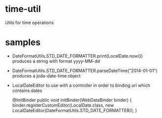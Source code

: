 time-util
=========

Utils for time operations


samples
=======

* DateFormatUtils.STD_DATE_FORMATTER.print(LocalDate.now()) produces a string with format yyyy-MM-dd

* DateFormatUtils.STD_DATE_FORMATTER.parseDateTime("2014-01-01") produces a joda-date-time object

* LocalDateEditor to use with a controller in order to binding uri which contains dates   
    
    @InitBinder
    public void initBinder(WebDataBinder binder) {
        binder.registerCustomEditor(LocalDate.class, new LocalDateEditor(DateFormatUtils.STD_DATE_FORMATTER));
    }
